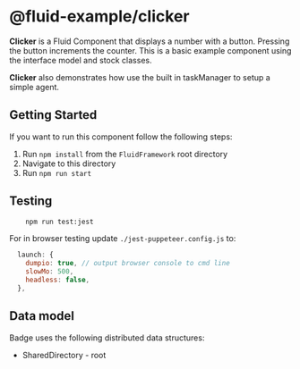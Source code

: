 # @fluid-example/clicker

**Clicker** is a Fluid Component that displays a number with a button. Pressing the button
increments the counter. This is a basic example component using the interface model and stock
classes.

**Clicker** also demonstrates how use the built in taskManager to setup a simple agent.

## Getting Started

If you want to run this component follow the following steps:

1. Run `npm install` from the `FluidFramework` root directory
2. Navigate to this directory
3. Run `npm run start`

## Testing

```bash
    npm run test:jest
```

For in browser testing update `./jest-puppeteer.config.js` to:

```javascript
  launch: {
    dumpio: true, // output browser console to cmd line
    slowMo: 500,
    headless: false,
  },
```

## Data model

Badge uses the following distributed data structures:

- SharedDirectory - root
